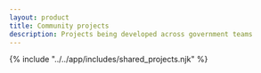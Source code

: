 ```yaml
---
layout: product
title: Community projects
description: Projects being developed across government teams
---
```


{% include "../../app/includes/shared_projects.njk" %}
